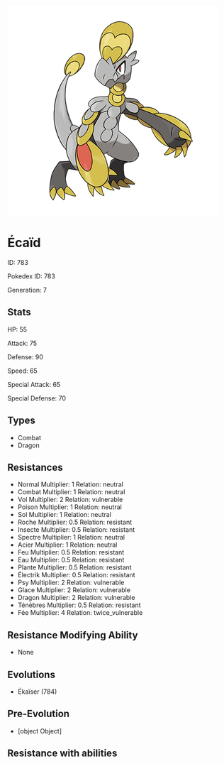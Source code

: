 ![](https://raw.githubusercontent.com/PokeAPI/sprites/master/sprites/pokemon/other/official-artwork/783.png)

# Écaïd
ID: 783

Pokedex ID: 783

Generation: 7

## Stats

HP: 55

Attack: 75

Defense: 90

Speed: 65

Special Attack: 65

Special Defense: 70

## Types

- Combat
- Dragon
## Resistances

- Normal Multiplier: 1 Relation: neutral
- Combat Multiplier: 1 Relation: neutral
- Vol Multiplier: 2 Relation: vulnerable
- Poison Multiplier: 1 Relation: neutral
- Sol Multiplier: 1 Relation: neutral
- Roche Multiplier: 0.5 Relation: resistant
- Insecte Multiplier: 0.5 Relation: resistant
- Spectre Multiplier: 1 Relation: neutral
- Acier Multiplier: 1 Relation: neutral
- Feu Multiplier: 0.5 Relation: resistant
- Eau Multiplier: 0.5 Relation: resistant
- Plante Multiplier: 0.5 Relation: resistant
- Électrik Multiplier: 0.5 Relation: resistant
- Psy Multiplier: 2 Relation: vulnerable
- Glace Multiplier: 2 Relation: vulnerable
- Dragon Multiplier: 2 Relation: vulnerable
- Ténèbres Multiplier: 0.5 Relation: resistant
- Fée Multiplier: 4 Relation: twice_vulnerable
## Resistance Modifying Ability

- None

## Evolutions

- Ékaïser (784)
## Pre-Evolution

- [object Object]

## Resistance with abilities
